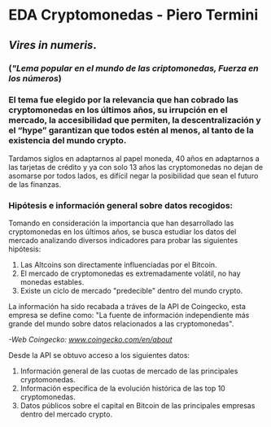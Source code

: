 # EDA Cryptomonedas - Piero Termini

## *Vires in numeris*. 
### (*"Lema popular en el mundo de las criptomonedas, Fuerza en los números*)

### El tema fue elegido por la relevancia que han cobrado las cryptomonedas en los últimos años, su irrupción en el mercado, la accesibilidad que permiten, la descentralización y el “hype” garantizan que todos estén al menos, al tanto de la existencia del mundo crypto.
Tardamos siglos en adaptarnos al papel moneda, 40 años en adaptarnos  a las tarjetas de crédito y ya con solo 13 años las cryptomonedas no dejan de asomarse por todos lados, es difícil negar la posibilidad que sean el futuro de las finanzas.

### Hipótesis e información general sobre datos recogidos:
Tomando en consideración la importancia que han desarrollado las cryptomonedas en los últimos años, se busca estudiar los datos del mercado analizando diversos indicadores para probar las siguientes hipótesis:

1. Las Altcoins son directamente influenciadas por el Bitcoin.
2. El mercado de cryptomonedas es extremadamente volátil, no hay monedas estables.
3. Existe un ciclo de mercado "predecible" dentro del mundo crypto.


La información ha sido recabada a tráves de la API de Coingecko, esta empresa se define como: "La fuente de información independiente más grande del mundo sobre datos relacionados a las cryptomonedas".

*-Web Coingecko: www.coingecko.com/en/about*

Desde la API se obtuvo acceso a los siguientes datos:
1. Información general de las cuotas de mercado de las principales cryptomonedas.
2. Información específica de la evolución histórica de las top 10 cryptomonedas.
3. Datos públicos sobre el capital en Bitcoin de las principales empresas dentro del mercado crypto.
